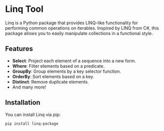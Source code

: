 # Linq Tool

Linq is a Python package that provides LINQ-like functionality for performing common operations on iterables. Inspired by LINQ from C#, this package allows you to easily manipulate collections in a functional style.

## Features

- **Select**: Project each element of a sequence into a new form.
- **Where**: Filter elements based on a predicate.
- **GroupBy**: Group elements by a key selector function.
- **OrderBy**: Sort elements based on a key.
- **Distinct**: Remove duplicate elements.
- And many more!

## Installation

You can install Linq via pip:

```bash
pip install linq-package
```
